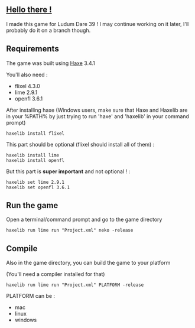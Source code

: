 ## [Hello there !](https://www.youtube.com/watch?v=rEq1Z0bjdwc&t=6s)
I made this game for Ludum Dare 39 !
I may continue working on it later, I'll probably do it on a branch though.

## Requirements
The game was built using [Haxe](https://haxe.org/download/) 3.4.1

You'll also need :
* flixel 4.3.0
* lime 2.9.1
* openfl 3.6.1

After installing haxe (Windows users, make sure that Haxe and Haxelib are in your %PATH% by just trying to run 'haxe' and 'haxelib' in your command prompt)
```
haxelib install flixel
```

This part should be optional (flixel should install all of them) :
```
haxelib install lime
haxelib install openfl
```

But this part is **super important** and not optional ! :
```
haxelib set lime 2.9.1
haxelib set openfl 3.6.1
```

## Run the game
Open a terminal/command prompt and go to the game directory
```
haxelib run lime run "Project.xml" neko -release
```

## Compile
Also in the game directory, you can build the game to your platform

(You'll need a compiler installed for that)
```
haxelib run lime run "Project.xml" PLATFORM -release
```
PLATFORM can be :
* mac
* linux
* windows
